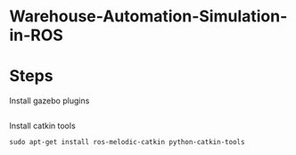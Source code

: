 # Warehouse-Automation-Simulation-in-ROS

# Steps
Install gazebo plugins
```
```
Install catkin tools
```
sudo apt-get install ros-melodic-catkin python-catkin-tools 
```

